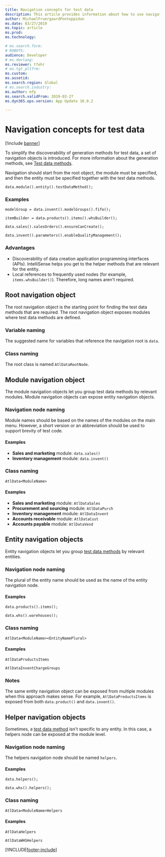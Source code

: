 ```yaml
---
title: Navigation concepts for test data
description: This article provides information about how to use navigation to simplify the discoverability of test data generation methods.
author: MichaelFruergaardPontoppidan
ms.date: 03/27/2019
ms.topic: article
ms.prod: 
ms.technology: 

# ms.search.form: 
# ROBOTS: 
audience: Developer
# ms.devlang: 
ms.reviewer: tfehr
# ms.tgt_pltfrm: 
ms.custom: 
ms.assetid: 
ms.search.region: Global
# ms.search.industry: 
ms.author: mfp
ms.search.validFrom: 2019-03-27
ms.dyn365.ops.version: App Update 10.0.2

---
```


# Navigation concepts for test data

[!include [banner](../includes/banner.md)]

To simplify the discoverability of generation methods for test data, a set of navigation objects is introduced. For more information about the generation methods, see [Test data methods](test-data-methods.md).

Navigation should start from the root object, the module must be specified, and then the entity must be specified together with the test data methods.

```xpp
data.module().entity().testDataMethod();
```

### Examples

```xpp
modelGroup = data.invent().modelGroups().fifo();

itemBuilder = data.products().items().whsBuilder();

data.sales().salesOrders().ensureCanCreate();

data.invent().parameters().enableQualityManagement();
```

### Advantages

- Discoverability of data creation application programming interfaces (APIs). IntelliSense helps you get to the helper methods that are relevant for the entity.
- Local references to frequently used nodes (for example, `items.whsBuilder()`). Therefore, long names aren't required.

## Root navigation object

The root navigation object is the starting point for finding the test data methods that are required. The root navigation object exposes modules where test data methods are defined.

### Variable naming

The suggested name for variables that reference the navigation root is `data`.

### Class naming

The root class is named `AtlDataRootNode`.

## Module navigation object

The module navigation objects let you group test data methods by relevant modules. Module navigation objects can expose entity navigation objects.

### Navigation node naming

Module names should be based on the names of the modules on the main menu. However, a short version or an abbreviation should be used to support brevity of test code.

#### Examples

- **Sales and marketing** module: `data.sales()`
- **Inventory management** module: `data.invent()`

### Class naming

`AtlData<ModuleName>`

#### Examples

- **Sales and marketing** module: `AtlDataSales`
- **Procurement and sourcing** module: `AtlDataPurch`
- **Inventory management** module: `AtlDataInvent`
- **Accounts receivable** module: `AtlDataCust`
- **Accounts payable** module: `AtlDataVend`

## Entity navigation objects

Entity navigation objects let you group [test data methods](test-data-methods.md) by relevant entities.

### Navigation node naming

The plural of the entity name should be used as the name of the entity navigation node.

#### Examples

```xpp
data.products().items();

data.whs().warehouses();
```

### Class naming 

`AtlData<ModuleName><EntityNamePlural>`

#### Examples

```xpp
AtlDataProductsItems

AtlDataInventChargeGroups
```

### Notes

The same entity navigation object can be exposed from multiple modules when this approach makes sense. For example, `AtlDataProductsItems` is exposed from both `data.product()` and `data.invent()`.

## Helper navigation objects

Sometimes, a [test data method](test-data-methods.md) isn't specific to any entity. In this case, a helpers node can be exposed at the module level. 

### Navigation node naming

The helpers navigation node should be named `helpers`.

#### Examples

```xpp
data.helpers();

data.whs().helpers();
```

### Class naming

`AtlData<ModuleName>Helpers`

#### Examples

```xpp
AtlDataHelpers

AtlDataWHSHelpers
```


[!INCLUDE[footer-include](../../../includes/footer-banner.md)]